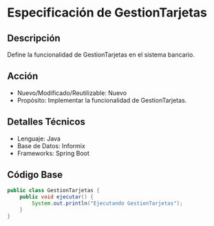 # Especificación de GestionTarjetas

## Descripción

Define la funcionalidad de GestionTarjetas en el sistema bancario.

## Acción

- Nuevo/Modificado/Reutilizable: Nuevo
- Propósito: Implementar la funcionalidad de GestionTarjetas.

## Detalles Técnicos

- Lenguaje: Java
- Base de Datos: Informix
- Frameworks: Spring Boot

## Código Base

```java
public class GestionTarjetas {
    public void ejecutar() {
        System.out.println("Ejecutando GestionTarjetas");
    }
}
```
